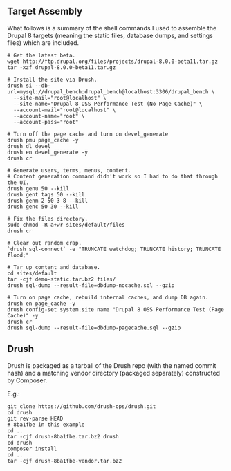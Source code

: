 Target Assembly
---------------

What follows is a summary of the shell commands I used to assemble the Drupal 8
targets (meaning the static files, database dumps, and settings files) which
are included.

```
# Get the latest beta.
wget http://ftp.drupal.org/files/projects/drupal-8.0.0-beta11.tar.gz
tar -xzf drupal-8.0.0-beta11.tar.gz

# Install the site via Drush.
drush si --db-url=mysql://drupal_bench:drupal_bench@localhost:3306/drupal_bench \
  --site-mail="root@localhost" \
  --site-name="Drupal 8 OSS Performance Test (No Page Cache)" \
  --account-mail="root@localhost" \
  --account-name="root" \
  --account-pass="root"

# Turn off the page cache and turn on devel_generate
drush pmu page_cache -y
drush dl devel
drush en devel_generate -y
drush cr

# Generate users, terms, menus, content.
# Content generation command didn't work so I had to do that through the UI.
drush genu 50 --kill
drush gent tags 50 --kill
drush genm 2 50 3 8 --kill
drush genc 50 30 --kill

# Fix the files directory.
sudo chmod -R a+wr sites/default/files
drush cr

# Clear out random crap.
`drush sql-connect` -e "TRUNCATE watchdog; TRUNCATE history; TRUNCATE flood;"

# Tar up content and database.
cd sites/default
tar -cjf demo-static.tar.bz2 files/
drush sql-dump --result-file=dbdump-nocache.sql --gzip

# Turn on page cache, rebuild internal caches, and dump DB again.
drush en page_cache -y
drush config-set system.site name "Drupal 8 OSS Performance Test (Page Cache)" -y
drush cr
drush sql-dump --result-file=dbdump-pagecache.sql --gzip
```

Drush
-----

Drush is packaged as a tarball of the Drush repo (with the named commit hash)
and a matching vendor directory (packaged separately) constructed by Composer.

E.g.:

```
git clone https://github.com/drush-ops/drush.git
cd drush
git rev-parse HEAD 
# 8ba1fbe in this example
cd ..
tar -cjf drush-8ba1fbe.tar.bz2 drush
cd drush
composer install
cd ..
tar -cjf drush-8ba1fbe-vendor.tar.bz2
```


